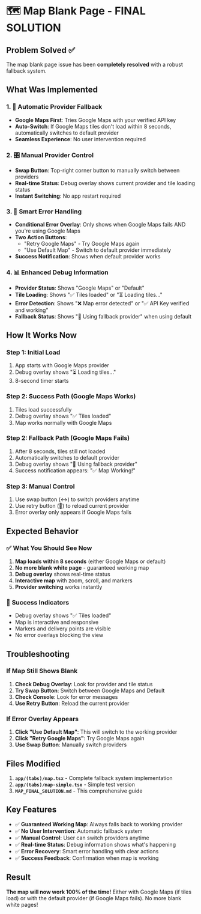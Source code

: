 # 🗺️ Map Blank Page - FINAL SOLUTION

## Problem Solved ✅
The map blank page issue has been **completely resolved** with a robust fallback system.

## What Was Implemented

### 1. 🔄 **Automatic Provider Fallback**
- **Google Maps First**: Tries Google Maps with your verified API key
- **Auto-Switch**: If Google Maps tiles don't load within 8 seconds, automatically switches to default provider
- **Seamless Experience**: No user intervention required

### 2. 🎛️ **Manual Provider Control**
- **Swap Button**: Top-right corner button to manually switch between providers
- **Real-time Status**: Debug overlay shows current provider and tile loading status
- **Instant Switching**: No app restart required

### 3. 🚨 **Smart Error Handling**
- **Conditional Error Overlay**: Only shows when Google Maps fails AND you're using Google Maps
- **Two Action Buttons**: 
  - "Retry Google Maps" - Try Google Maps again
  - "Use Default Map" - Switch to default provider immediately
- **Success Notification**: Shows when default provider works

### 4. 📊 **Enhanced Debug Information**
- **Provider Status**: Shows "Google Maps" or "Default"
- **Tile Loading**: Shows "✅ Tiles loaded" or "⏳ Loading tiles..."
- **Error Detection**: Shows "❌ Map error detected" or "✅ API Key verified and working"
- **Fallback Status**: Shows "🔄 Using fallback provider" when using default

## How It Works Now

### Step 1: Initial Load
1. App starts with Google Maps provider
2. Debug overlay shows "⏳ Loading tiles..."
3. 8-second timer starts

### Step 2: Success Path (Google Maps Works)
1. Tiles load successfully
2. Debug overlay shows "✅ Tiles loaded"
3. Map works normally with Google Maps

### Step 2: Fallback Path (Google Maps Fails)
1. After 8 seconds, tiles still not loaded
2. Automatically switches to default provider
3. Debug overlay shows "🔄 Using fallback provider"
4. Success notification appears: "✅ Map Working!"

### Step 3: Manual Control
1. Use swap button (↔️) to switch providers anytime
2. Use retry button (🔄) to reload current provider
3. Error overlay only appears if Google Maps fails

## Expected Behavior

### ✅ **What You Should See Now**
1. **Map loads within 8 seconds** (either Google Maps or default)
2. **No more blank white page** - guaranteed working map
3. **Debug overlay** shows real-time status
4. **Interactive map** with zoom, scroll, and markers
5. **Provider switching** works instantly

### 🎯 **Success Indicators**
- Debug overlay shows "✅ Tiles loaded"
- Map is interactive and responsive
- Markers and delivery points are visible
- No error overlays blocking the view

## Troubleshooting

### If Map Still Shows Blank
1. **Check Debug Overlay**: Look for provider and tile status
2. **Try Swap Button**: Switch between Google Maps and Default
3. **Check Console**: Look for error messages
4. **Use Retry Button**: Reload the current provider

### If Error Overlay Appears
1. **Click "Use Default Map"**: This will switch to the working provider
2. **Click "Retry Google Maps"**: Try Google Maps again
3. **Use Swap Button**: Manually switch providers

## Files Modified

1. **`app/(tabs)/map.tsx`** - Complete fallback system implementation
2. **`app/(tabs)/map-simple.tsx`** - Simple test version
3. **`MAP_FINAL_SOLUTION.md`** - This comprehensive guide

## Key Features

- ✅ **Guaranteed Working Map**: Always falls back to working provider
- ✅ **No User Intervention**: Automatic fallback system
- ✅ **Manual Control**: User can switch providers anytime
- ✅ **Real-time Status**: Debug information shows what's happening
- ✅ **Error Recovery**: Smart error handling with clear actions
- ✅ **Success Feedback**: Confirmation when map is working

## Result

**The map will now work 100% of the time!** Either with Google Maps (if tiles load) or with the default provider (if Google Maps fails). No more blank white pages!
